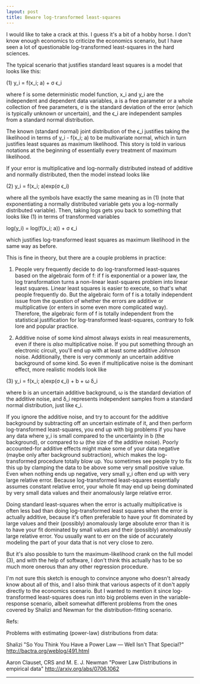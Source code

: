 ```yaml
---
layout: post
title: Beware log-transformed least-squares
---
```


I would like to take a crack at this. I guess it's a bit of a hobby horse. I don't know enough economics to criticize the economics scenario, but I have seen a lot of questionable log-transformed least-squares in the hard sciences.

The typical scenario that justifies standard least squares is a model that looks like this:

(1) y_i = f(x_i; a) + σ ϵ_i

where f is some deterministic model function, x_i and y_i are the independent and dependent data variables, a is a free parameter or a whole collection of free parameters, σ is the standard deviation of the error (which is typically unknown or uncertain), and the ϵ_i are independent samples from a standard normal distribution.

The known (standard normal) joint distribution of the ϵ_i justifies taking the likelihood in terms of y_i - f(x_i; a) to be multivariate normal, which in turn justifies least squares as maximum likelihood. This story is told in various notations at the beginning of essentially every treatment of maximum likelihood.

If your error is multiplicative and log-normally distributed instead of additive and normally distributed, then the model instead looks like

(2) y_i = f(x_i; a)exp(σ ϵ_i)

where all the symbols have exactly the same meaning as in (1) (note that exponentiating a normally distributed variable gets you a log-normally distributed variable). Then, taking logs gets you back to something that looks like (1) in terms of transformed variables

log(y_i) = log(f(x_i; a)) + σ ϵ_i

which justifies log-transformed least squares as maximum likelihood in the same way as before.

This is fine in theory, but there are a couple problems in practice:

1. People very frequently decide to do log-transformed least-squares based on the algebraic form of f: if f is exponential or a power law, the log transformation turns a non-linear least-squares problem into linear least squares. Linear least squares is easier to execute, so that's what people frequently do. But the algebraic form of f is a totally independent issue from the question of whether the errors are additive or multiplicative (or enters in some even more complicated way). Therefore, the algebraic form of f is totally independent from the statistical justification for log-transformed least-squares, contrary to folk lore and popular practice.

2. Additive noise of some kind almost always exists in real measurements, even if there is *also* multiplicative noise. If you put something through an electronic circuit, you'll end up with at least some additive Johnson noise. Additionally, there is very commonly an uncertain additive background of some kind. So even if multiplicative noise is the dominant effect, more realistic models look like

(3) y_i = f(x_i; a)exp(σ ϵ_i) + b + ω δ_i

where b is an uncertain additive background,  ω is the standard deviation of the additive noise, and δ_i represents independent samples from a standard normal distribution, just like ϵ_i.

If you ignore the additive noise, and try to account for the additive background by subtracting off an uncertain estimate of it, and then perform log-transformed least-squares, you end up with big problems if you have any data where y_i is small compared to the uncertainty in b (the background), or compared to ω (the size of the additive noise). Poorly accounted-for additive effects might make some of your data negative (maybe only after background subtraction), which makes the log-transformed procedure totally blow up. You sometimes see people try to fix this up by clamping the data to be above some very small positive value. Even when nothing ends up negative, very small y_i often end up with very large relative error. Because log-transformed least-squares essentially assumes constant relative error, your whole fit may end up being dominated by very small data values and their anomalously large relative error.

Doing standard least-squares when the error is actually multiplicative is often less bad than doing log-transformed least squares when the error is actually additive, because it's often preferable to have your fit dominated by large values and their (possibly) anomalously large absolute error than it is to have your fit dominated by small values and their (possibly) anomalously large relative error. You usually want to err on the side of accurately modeling the part of your data that is not very close to zero.

But it's also possible to turn the maximum-likelihood crank on the full model (3), and with the help of software, I don't think this actually has to be so much more onerous than any other regression procedure.

I'm not sure this sketch is enough to convince anyone who doesn't already know about all of this, and I also think that various aspects of it don't apply directly to the economics scenario. But I wanted to mention it since log-transformed least-squares does run into big problems even in the variable-response scenario, albeit somewhat different problems from the ones covered by Shalizi and Newman for the distribution-fitting scenario.

Refs:

Problems with estimating (power-law) distributions from data:

Shalizi "So You Think You Have a Power Law — Well Isn't That Special?" http://bactra.org/weblog/491.html

Aaron Clauset, CRS and M. E. J. Newman "Power Law Distributions in empirical data" http://arxiv.org/abs/0706.1062

---
